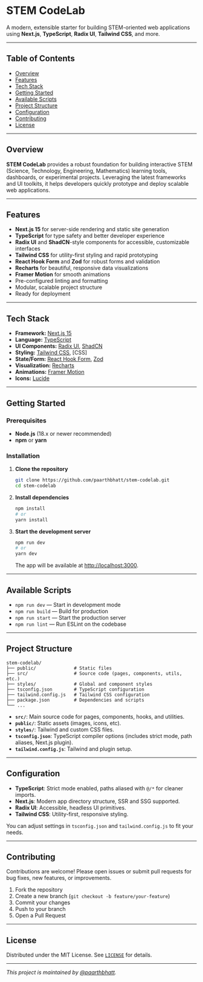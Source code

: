# STEM CodeLab

A modern, extensible starter for building STEM-oriented web applications using **Next.js**, **TypeScript**, **Radix UI**, **Tailwind CSS**, and more.

---

## Table of Contents

- [Overview](#overview)
- [Features](#features)
- [Tech Stack](#tech-stack)
- [Getting Started](#getting-started)
- [Available Scripts](#available-scripts)
- [Project Structure](#project-structure)
- [Configuration](#configuration)
- [Contributing](#contributing)
- [License](#license)

---

## Overview

**STEM CodeLab** provides a robust foundation for building interactive STEM (Science, Technology, Engineering, Mathematics) learning tools, dashboards, or experimental projects. Leveraging the latest frameworks and UI toolkits, it helps developers quickly prototype and deploy scalable web applications.

---

## Features

- **Next.js 15** for server-side rendering and static site generation
- **TypeScript** for type safety and better developer experience
- **Radix UI** and **ShadCN**-style components for accessible, customizable interfaces
- **Tailwind CSS** for utility-first styling and rapid prototyping
- **React Hook Form** and **Zod** for robust forms and validation
- **Recharts** for beautiful, responsive data visualizations
- **Framer Motion** for smooth animations
- Pre-configured linting and formatting
- Modular, scalable project structure
- Ready for deployment

---

## Tech Stack

- **Framework:** [Next.js 15](https://nextjs.org/)
- **Language:** [TypeScript](https://www.typescriptlang.org/)
- **UI Components:** [Radix UI](https://www.radix-ui.com/), [ShadCN](https://ui.shadcn.com/)
- **Styling:** [Tailwind CSS](https://tailwindcss.com/), [CSS]
- **State/Form:** [React Hook Form](https://react-hook-form.com/), [Zod](https://zod.dev/)
- **Visualization:** [Recharts](https://recharts.org/)
- **Animations:** [Framer Motion](https://www.framer.com/motion/)
- **Icons:** [Lucide](https://lucide.dev/)

---

## Getting Started

### Prerequisites

- **Node.js** (18.x or newer recommended)
- **npm** or **yarn**

### Installation

1. **Clone the repository**
   ```bash
   git clone https://github.com/paarthbhatt/stem-codelab.git
   cd stem-codelab
   ```

2. **Install dependencies**
   ```bash
   npm install
   # or
   yarn install
   ```

3. **Start the development server**
   ```bash
   npm run dev
   # or
   yarn dev
   ```

   The app will be available at [http://localhost:3000](http://localhost:3000).

---

## Available Scripts

- `npm run dev` — Start in development mode
- `npm run build` — Build for production
- `npm run start` — Start the production server
- `npm run lint` — Run ESLint on the codebase

---

## Project Structure

```
stem-codelab/
├── public/              # Static files
├── src/                 # Source code (pages, components, utils, etc.)
├── styles/              # Global and component styles
├── tsconfig.json        # TypeScript configuration
├── tailwind.config.js   # Tailwind CSS configuration
├── package.json         # Dependencies and scripts
└── ...
```

- **`src/`**: Main source code for pages, components, hooks, and utilities.
- **`public/`**: Static assets (images, icons, etc).
- **`styles/`**: Tailwind and custom CSS files.
- **`tsconfig.json`**: TypeScript compiler options (includes strict mode, path aliases, Next.js plugin).
- **`tailwind.config.js`**: Tailwind and plugin setup.

---

## Configuration

- **TypeScript**: Strict mode enabled, paths aliased with `@/*` for cleaner imports.
- **Next.js**: Modern app directory structure, SSR and SSG supported.
- **Radix UI**: Accessible, headless UI primitives.
- **Tailwind CSS**: Utility-first, responsive styling.

You can adjust settings in `tsconfig.json` and `tailwind.config.js` to fit your needs.

---

## Contributing

Contributions are welcome! Please open issues or submit pull requests for bug fixes, new features, or improvements.

1. Fork the repository
2. Create a new branch (`git checkout -b feature/your-feature`)
3. Commit your changes
4. Push to your branch
5. Open a Pull Request

---

## License

Distributed under the MIT License. See [`LICENSE`](LICENSE) for details.

---

_This project is maintained by [@paarthbhatt](https://github.com/paarthbhatt)._
